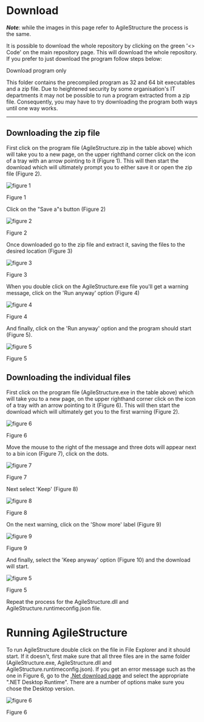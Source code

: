 # Download

***Note***: while the images in this page refer to AgileStructure the process is the same.

It is possible to download the whole repository by clicking on the green '<> Code' on the main repository page. This will download the whole repository. If you prefer to just download the program follow steps below:

Download program only

This folder contains the precompiled program as 32 and 64 bit executables and a zip file. Due to heightened security by some organisation's IT departments it may not be possible to run a program extracted from a zip file. Consequently, you may have to try downloading the program both ways until one way works. 

<hr />

## Downloading the zip file

First click on the program file (AgileStructure.zip in the table above) which will take you to a new page, on the upper righthand corner click on the icon of a tray with an arrow pointing to it (Figure 1). This will then start the download which will ultimately prompt you to either save it or open the zip file (Figure 2).

![figure 1](images/figure1.jpg)

Figure 1

Click on the "Save a"s button (Figure 2)

![figure 2](images/figure2.jpg)

Figure 2

Once downloaded go to the zip file and extract it, saving the files to the desired location (Figure 3)

![figure 3](images/figure3.jpg)

Figure 3

When you double click on the AgileStructure.exe file you'll get a warning message, click on the 'Run  anyway' option (Figure 4)

![figure 4](images/figure4.jpg)

Figure 4

And finally, click on the 'Run  anyway' option and the program should start (Figure 5).

![figure 5](images/figure5.jpg)

Figure 5

## Downloading the individual files

First click on the program file (AgileStructure.exe in the table above) which will take you to a new page, on the upper righthand corner click on the icon of a tray with an arrow pointing to it (Figure 6). This will then start the download which will ultimately get you to the first warning (Figure 2).

![figure 6](images/figure6.jpg)

Figure 6

Move the mouse to the right of the message and three dots will appear next to a bin icon (Figure 7), click on the dots.

![figure 7](images/figure7.jpg)

Figure 7

Next select 'Keep' (Figure 8)

![figure 8](images/figure8.jpg)

Figure 8

On the next warning, click on the 'Show more' label (Figure 9)

![figure 9](images/figure9.jpg)

Figure 9

And finally, select the 'Keep anyway' option (Figure 10) and the download will start.

![figure 5](images/figure10.jpg)

Figure 5

Repeat the process for the AgileStructure.dll and AgileStructure.runtimeconfig.json file.

# Running AgileStructure

To run AgileStructure double click on the file in File Explorer and it should start. If it doesn't, first make sure that all three files are in the same folder (AgileStructure.exe, AgileStructure.dll and AgileStructure.runtimeconfig.json). If you get an error message such as the one in Figure 6, go to the [.Net download page](https://dotnet.microsoft.com/en-us/download/dotnet/7.0) and select the appropriate ".NET Desktop Runtime". There are a number of options make sure you chose the Desktop version.


![figure 6](images/figure11.jpg)

Figure 6
